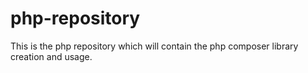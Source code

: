 # php-repository
This is the php repository which will contain the php composer library creation and usage.
